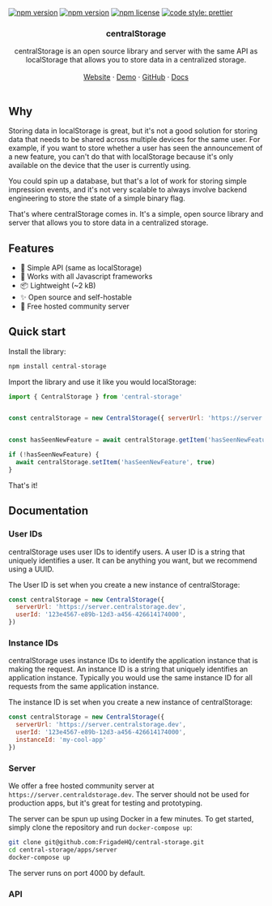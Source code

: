 [![npm version](https://img.shields.io/npm/v/central-storage)](https://www.npmjs.com/package/global-storage)
[![npm version](https://github.com/FrigadeHQ/react-native-onboard/actions/workflows/tests.yml/badge.svg)](https://github.com/FrigadeHQ/react-native-onboard/actions/workflows/tests.yml)
[![npm license](https://img.shields.io/npm/l/react-native-onboard)](https://www.npmjs.com/package/react-native-onboard)
[![code style: prettier](https://img.shields.io/badge/code_style-prettier-ff69b4.svg)](https://github.com/prettier/prettier)


<H3 align="center"><strong>centralStorage</strong></H3>
<div align="center">centralStorage is an open source library and server with the same API as localStorage that allows you to store data in a centralized storage.</div>
<br />
<div align="center">
<a href="https://frigade.com">Website</a> 
<span> · </span>
<a href="https://demo.frigade.com">Demo</a> 
<span> · </span>
<a href="https://github.com/FrigadeHQ">GitHub</a> 
<span> · </span>
<a href="https://docs.frigade.com">Docs</a></div>

<br />

## Why
Storing data in localStorage is great, but it's not a good solution for storing data that needs to be shared across multiple devices for the same user. For example, if you want to store whether a user has seen the announcement of a new feature, you can't do that with localStorage because it's only available on the device that the user is currently using.

You could  spin up a database, but that's a lot of work for storing simple impression events, and it's not very scalable to always involve backend engineering to store the state of a simple binary flag.

That's where centralStorage comes in. It's a simple, open source library and server that allows you to store data in a centralized storage.

## Features

- 🔧 Simple API (same as localStorage)
- 🚀 Works with all Javascript frameworks
- 📦 Lightweight (~2 kB)
- ✨ Open source and self-hostable
- 🍦 Free hosted community server


## Quick start

Install the library:

```bash
npm install central-storage
```

Import the library and use it like you would localStorage:

```javascript
import { CentralStorage } from 'central-storage'


const centralStorage = new CentralStorage({ serverUrl: 'https://server.centralstorage.dev' })


const hasSeenNewFeature = await centralStorage.getItem('hasSeenNewFeature')

if (!hasSeenNewFeature) {
  await centralStorage.setItem('hasSeenNewFeature', true)
}
```

That's it!

## Documentation

### User IDs

centralStorage uses user IDs to identify users. A user ID is a string that uniquely identifies a user. It can be anything you want, but we recommend using a UUID.

The User ID is set when you create a new instance of centralStorage:

```javascript
const centralStorage = new CentralStorage({
  serverUrl: 'https://server.centralstorage.dev',
  userId: '123e4567-e89b-12d3-a456-426614174000',
})
```

### Instance IDs

centralStorage uses instance IDs to identify the application instance that is making the request. An instance ID is a string that uniquely identifies an application instance. Typically you would use the same instance ID for all requests from the same application instance.

The instance ID is set when you create a new instance of centralStorage:

```javascript
const centralStorage = new CentralStorage({
  serverUrl: 'https://server.centralstorage.dev',
  userId: '123e4567-e89b-12d3-a456-426614174000',
  instanceId: 'my-cool-app'
})
```

### Server

We offer a free hosted community server at `https://server.centraldstorage.dev`. The server should not be used for production apps, but it's great for testing and prototyping.

The server can be spun up using Docker in a few minutes. To get started, simply clone the repository and run `docker-compose up`:

```bash
git clone git@github.com:FrigadeHQ/central-storage.git
cd central-storage/apps/server
docker-compose up
```

The server runs on port 4000 by default.

### API

